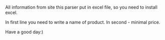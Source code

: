 All information from site this parser put in excel file, so you need to install excel.

In first line you need to write a name of product.
In second - minimal price.

Have a good day:)
